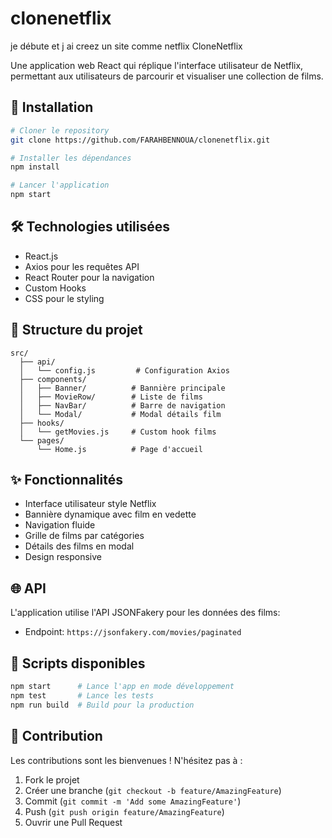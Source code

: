 # clonenetflix
je débute et j ai creez un site comme netflix
CloneNetflix

Une application web React qui réplique l'interface utilisateur de Netflix, permettant aux utilisateurs de parcourir et visualiser une collection de films.

## 🚀 Installation

```bash
# Cloner le repository
git clone https://github.com/FARAHBENNOUA/clonenetflix.git

# Installer les dépendances
npm install

# Lancer l'application
npm start
```

## 🛠️ Technologies utilisées

- React.js 
- Axios pour les requêtes API
- React Router pour la navigation
- Custom Hooks
- CSS pour le styling

## 📁 Structure du projet

```
src/
  ├── api/
  │   └── config.js         # Configuration Axios
  ├── components/
  │   ├── Banner/          # Bannière principale
  │   ├── MovieRow/        # Liste de films
  │   ├── NavBar/          # Barre de navigation
  │   └── Modal/           # Modal détails film
  ├── hooks/
  │   └── getMovies.js     # Custom hook films
  └── pages/
      └── Home.js          # Page d'accueil
```

## ✨ Fonctionnalités

- Interface utilisateur style Netflix
- Bannière dynamique avec film en vedette
- Navigation fluide
- Grille de films par catégories
- Détails des films en modal
- Design responsive

## 🌐 API

L'application utilise l'API JSONFakery pour les données des films:
- Endpoint: `https://jsonfakery.com/movies/paginated`

## 📱 Scripts disponibles

```bash
npm start      # Lance l'app en mode développement
npm test       # Lance les tests
npm run build  # Build pour la production
```

## 👥 Contribution

Les contributions sont les bienvenues ! N'hésitez pas à :
1. Fork le projet
2. Créer une branche (`git checkout -b feature/AmazingFeature`)
3. Commit (`git commit -m 'Add some AmazingFeature'`)
4. Push (`git push origin feature/AmazingFeature`)
5. Ouvrir une Pull Request
